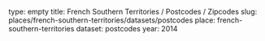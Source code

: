 type: empty
title: French Southern Territories / Postcodes / Zipcodes
slug: places/french-southern-territories/datasets/postcodes
place: french-southern-territories
dataset: postcodes
year: 2014
